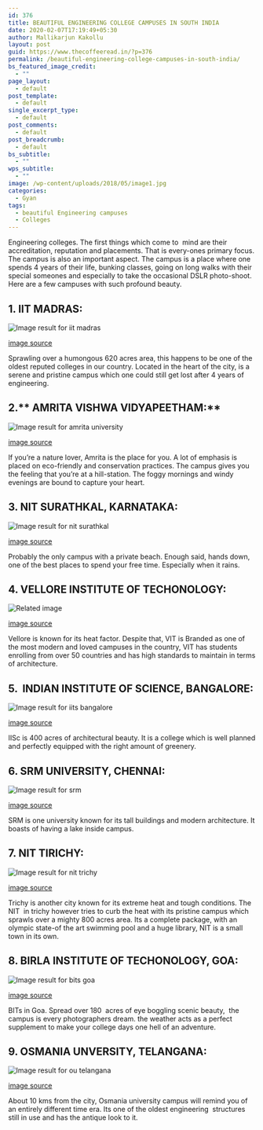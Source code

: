 ```yaml
---
id: 376
title: BEAUTIFUL ENGINEERING COLLEGE CAMPUSES IN SOUTH INDIA
date: 2020-02-07T17:19:49+05:30
author: Mallikarjun Kakollu
layout: post
guid: https://www.thecoffeeread.in/?p=376
permalink: /beautiful-engineering-college-campuses-in-south-india/
bs_featured_image_credit:
  - ""
page_layout:
  - default
post_template:
  - default
single_excerpt_type:
  - default
post_comments:
  - default
post_breadcrumb:
  - default
bs_subtitle:
  - ""
wps_subtitle:
  - ""
image: /wp-content/uploads/2018/05/image1.jpg
categories:
  - Gyan
tags:
  - beautiful Engineering campuses
  - Colleges
---
```

Engineering colleges. The first things which come to  mind are their accreditation, reputation and placements. That is every-ones primary focus. The campus is also an important aspect. The campus is a place where one spends 4 years of their life, bunking classes, going on long walks with their special someones and especially to take the occasional DSLR photo-shoot. Here are a few campuses with such profound beauty.

## **1. IIT MADRAS:**

![Image result for iit madras](http://cdn.htcampus.com/cmsmedia/uploads/files/indian-institute-technology-chennai/IIT-madras.jpg) 

[image source](https://www.google.co.in/search?biw=1350&bih=561&tbs=isz%3Alt%2Cislt%3Axga&tbm=isch&sa=1&ei=18n2WuT5L4zUvASos5uIBg&q=iit+madras&oq=iit+ma&gs_l=img.3.0.0l10.1664937.1665852.0.1667222.6.6.0.0.0.0.244.639.0j1j2.3.0....0...1c.1.64.img..3.3.636...35i39k1.0.xffnuhRuot8#imgrc=vvq2hMwCcAK1fM:)

Sprawling over a humongous 620 acres area, this happens to be one of the oldest reputed colleges in our country. Located in the heart of the city, is a serene and pristine campus which one could still get lost after 4 years of engineering.

## 2.** AMRITA VISHWA VIDYAPEETHAM:**

![Image result for amrita university](https://i.ytimg.com/vi/a3EiG1EZFh8/maxresdefault.jpg) 

[image source](https://www.google.co.in/search?biw=1350&bih=561&tbs=isz%3Alt%2Cislt%3Axga&tbm=isch&sa=1&ei=XND2Wv63KJegvQT76qLgCw&q=amrita+university&oq=amrita+u&gs_l=img.3.0.0l10.31138.35298.0.36747.8.8.0.0.0.0.218.1244.0j2j4.6.0....0...1c.1.64.img..2.6.1240...35i39k1j0i67k1.0.S3-15IFaW38#imgrc=BZj-rFFOy1VgLM:)

If you’re a nature lover, Amrita is the place for you. A lot of emphasis is placed on eco-friendly and conservation practices. The campus gives you the feeling that you’re at a hill-station. The foggy mornings and windy evenings are bound to capture your heart.

## **3. NIT SURATHKAL, KARNATAKA:**

![Image result for nit surathkal](https://nikthakkar.files.wordpress.com/2015/07/nitk.jpg) 

[image source](https://www.google.co.in/search?biw=1350&bih=561&tbs=isz%3Alt%2Cislt%3Axga&tbm=isch&sa=1&ei=gtD2WteENsTIvgSJq5zYCg&q=nit+surathkal&oq=nit+s&gs_l=img.3.0.0i67k1j0l9.22221.23242.0.25077.5.5.0.0.0.0.218.992.0j3j2.5.0....0...1c.1.64.img..0.5.989...35i39k1.0.Rru_MV2SFlw#imgrc=ke3x56BXpOJlvM:)

Probably the only campus with a private beach. Enough said, hands down, one of the best places to spend your free time. Especially when it rains.

## **4. VELLORE INSTITUTE OF TECHONOLOGY:**

![Related image](https://vitchennai.files.wordpress.com/2013/09/vit-campus.jpg) 

[image source](https://www.google.co.in/search?biw=1350&bih=561&tbs=isz%3Alt%2Cislt%3Axga&tbm=isch&sa=1&ei=D9H2WsaSJsvbvgTVo6LACQ&q=vit+vellore+campus+photos&oq=vit+vellore+campus+photos&gs_l=img.3..0j0i8i30k1.121240.123159.0.123485.7.7.0.0.0.0.266.1480.0j4j3.7.0....0...1c.1.64.img..0.7.1476...0i67k1j0i24k1.0.iwRiU2zrO-E#imgdii=y0BlwdX6p2rdEM:&imgrc=mDOCbO0wsaZHyM:)

Vellore is known for its heat factor. Despite that, VIT is Branded as one of the most modern and loved campuses in the country, VIT has students enrolling from over 50 countries and has high standards to maintain in terms of architecture.

## **5.  INDIAN INSTITUTE OF SCIENCE, BANGALORE:**

![Image result for iits bangalore](http://indiaeducationreview.com/wp-content/uploads/2017/11/IIS-bangalore.jpg) 

[image source](https://www.google.co.in/search?biw=1350&bih=561&tbs=isz%3Alt%2Cislt%3Axga&tbm=isch&sa=1&ei=jNH2WpHeHMntvgS8vajgAw&q=iits+bangalore&oq=iits+b&gs_l=img.3.0.0i24k1j0i10i24k1j0i24k1l3j0i10i24k1.40566.43492.0.45062.6.6.0.0.0.0.243.1033.0j3j2.5.0....0...1c.1.64.img..1.5.1030...0j35i39k1j0i67k1j0i10k1.0.nx7BUwhL8NY#imgrc=CavS5QrfJzb3pM:)

IISc is 400 acres of architectural beauty. It is a college which is well planned and perfectly equipped with the right amount of greenery.

## **6. SRM UNIVERSITY, CHENNAI:**

![Image result for srm](http://mysrm.srmuniv.ac.in/icame-2018/sites/default/files/SRM-UB.jpg) 

[image source](https://www.google.co.in/search?biw=1350&bih=561&tbs=isz%3Alt%2Cislt%3Axga&tbm=isch&sa=1&ei=2tH2Wr7xMMPTvwTroJboAQ&q=srm&oq=srm&gs_l=img.3..0l10.1639.1639.0.1956.1.1.0.0.0.0.212.212.2-1.1.0....0...1c.1.64.img..0.1.212....0.BgRvEimope0#imgrc=VJ--BG4vWbPcBM:)

SRM is one university known for its tall buildings and modern architecture. It boasts of having a lake inside campus.

## **7. NIT TIRICHY:**

![Image result for nit trichy](https://upload.wikimedia.org/wikipedia/commons/5/5b/NIT_Trichy_Central_Library.jpg) 

[image source](https://www.google.co.in/search?biw=1350&bih=561&tbs=isz%3Alt%2Cislt%3Axga&tbm=isch&sa=1&ei=3tH2WvX7IMb5vgSTjpPQAw&q=nit+trichy&oq=nit+t&gs_l=img.3.0.0l10.39632.40495.0.42024.5.5.0.0.0.0.209.606.0j1j2.3.0....0...1c.1.64.img..2.3.605...35i39k1j0i67k1.0.kI5khrjQvFQ#imgrc=57L5jKQnC36wZM:)

Trichy is another city known for its extreme heat and tough conditions. The NIT  in trichy however tries to curb the heat with its pristine campus which sprawls over a mighty 800 acres area. Its a complete package, with an olympic state-of the art swimming pool and a huge library, NIT is a small town in its own.

## **8. BIRLA INSTITUTE OF TECHONOLOGY, GOA:**

![Image result for bits goa](http://180dc.org/wp-content/uploads/2016/04/bits-goa-campus.jpg) 

[image source](https://www.google.co.in/search?biw=1350&bih=561&tbs=isz%3Alt%2Cislt%3Axga&tbm=isch&sa=1&ei=CtL2WpD8BIiQvQSp1r6oBw&q=bits+goa&oq=bits+goa&gs_l=img.3..0l2j0i67k1l3j0l5.27041.29903.0.30473.8.7.0.1.1.0.214.815.0j1j3.4.0....0...1c.1.64.img..3.5.826...35i39k1.0.zZVQJGDnTyU#imgrc=MdCYcqSBwwfPJM:)

BITs in Goa. Spread over 180  acres of eye boggling scenic beauty,  the campus is every photographers dream. the weather acts as a perfect supplement to make your college days one hell of an adventure.

## **9. OSMANIA UNVERSITY, TELANGANA:**

![Image result for ou telangana](https://s3.ap-southeast-1.amazonaws.com/cdn.deccanchronicle.com/sites/default/files/Osmania-University-Hyderabad_0_0.jpg) 

[image source](https://www.google.co.in/search?biw=1350&bih=561&tbs=isz%3Alt%2Cislt%3Axga&tbm=isch&sa=1&ei=KdL2Wsf1MMvyvgTYwr7QAQ&q=ou+telangana&oq=ou+telanga&gs_l=img.3.0.0i24k1l4.25142.30444.0.31644.10.8.0.2.2.0.226.1033.0j3j2.5.0....0...1c.1.64.img..3.7.1041...0j0i10k1j0i8i30k1.0.O1EsxcgE-IM#imgrc=ubWTOda13lAjaM:)

About 10 kms from the city, Osmania university campus will remind you of an entirely different time era. Its one of the oldest engineering  structures still in use and has the antique look to it.

&nbsp;